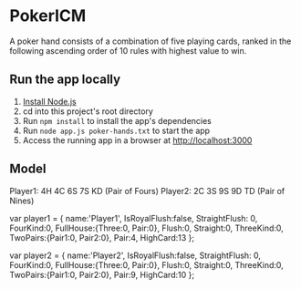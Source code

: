 # PokerICM
A poker hand consists of a combination of five playing cards, ranked in the following ascending order of 10 rules with highest value to win.

## Run the app locally

1. [Install Node.js][]
1. cd into this project's root directory
1. Run `npm install` to install the app's dependencies
1. Run `node app.js poker-hands.txt` to start the app
1. Access the running app in a browser at <http://localhost:3000>

[Install Node.js]: https://nodejs.org/en/download/

## Model

Player1: 4H 4C 6S 7S KD (Pair of Fours)
Player2: 2C 3S 9S 9D TD (Pair of Nines)


var player1 = {
    name:'Player1',
    IsRoyalFlush:false,
    StraightFlush: 0,
    FourKind:0,
    FullHouse:{Three:0, Pair:0},
    Flush:0,
    Straight:0,
    ThreeKind:0,
    TwoPairs:{Pair1:0, Pair2:0}, 
    Pair:4,
    HighCard:13
};

var player2 = {
    name:'Player2',
    IsRoyalFlush:false,
    StraightFlush: 0,
    FourKind:0,
    FullHouse:{Three:0, Pair:0},
    Flush:0,
    Straight:0,
    ThreeKind:0,
    TwoPairs:{Pair1:0, Pair2:0}, 
    Pair:9,
    HighCard:10
};